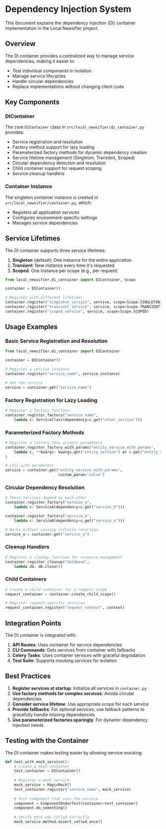 # Dependency Injection System

This document explains the dependency injection (DI) container implementation in the Local Newsifier project.

## Overview

The DI container provides a centralized way to manage service dependencies, making it easier to:

- Test individual components in isolation
- Manage service lifecycles
- Handle circular dependencies
- Replace implementations without changing client code

## Key Components

### DIContainer

The core `DIContainer` class in `src/local_newsifier/di_container.py` provides:

- Service registration and resolution
- Factory method support for lazy loading
- Parameterized factory methods for dynamic dependency creation
- Service lifetime management (Singleton, Transient, Scoped)
- Circular dependency detection and resolution
- Child container support for request scoping
- Service cleanup handlers

### Container Instance

The singleton container instance is created in `src/local_newsifier/container.py`, which:

- Registers all application services
- Configures environment-specific settings
- Manages service dependencies

## Service Lifetimes

The DI container supports three service lifetimes:

1. **Singleton** (default): One instance for the entire application
2. **Transient**: New instance every time it's requested
3. **Scoped**: One instance per scope (e.g., per request)

```python
from local_newsifier.di_container import DIContainer, Scope

container = DIContainer()

# Register with different lifetimes
container.register("singleton_service", service, scope=Scope.SINGLETON)
container.register("transient_service", service, scope=Scope.TRANSIENT)
container.register("scoped_service", service, scope=Scope.SCOPED)
```

## Usage Examples

### Basic Service Registration and Resolution

```python
from local_newsifier.di_container import DIContainer

container = DIContainer()

# Register a service instance
container.register("service_name", service_instance)

# Get the service
service = container.get("service_name")
```

### Factory Registration for Lazy Loading

```python
# Register a factory function
container.register_factory("service_name", 
    lambda c: ServiceClass(dependency=c.get("other_service")))
```

### Parameterized Factory Methods

```python
# Register a factory that accepts parameters
container.register_factory_with_params("entity_service_with_params",
    lambda c, **kwargs: kwargs.get("entity_service") or c.get("entity_service")
)

# Call with parameters
service = container.get("entity_service_with_params", 
                        custom_param="value")
```

### Circular Dependency Resolution

```python
# These services depend on each other
container.register_factory("service_a", 
    lambda c: ServiceA(dependency=c.get("service_b")))

container.register_factory("service_b", 
    lambda c: ServiceB(dependency=c.get("service_a")))

# Works without causing infinite recursion
service_a = container.get("service_a")
```

### Cleanup Handlers

```python
# Register a cleanup function for resource management
container.register_cleanup("database", 
    lambda db: db.close())
```

### Child Containers

```python
# Create a child container for a request scope
request_container = container.create_child_scope()

# Register request-specific services
request_container.register("request_context", context)
```

## Integration Points

The DI container is integrated with:

1. **API Routes**: Uses container for service dependencies
2. **CLI Commands**: Gets services from container with fallbacks
3. **Celery Tasks**: Uses container services with graceful degradation
4. **Test Suite**: Supports mocking services for isolation

## Best Practices

1. **Register services at startup**: Initialize all services in `container.py`
2. **Use factory methods for complex services**: Avoids circular dependencies
3. **Consider service lifetime**: Use appropriate scope for each service
4. **Provide fallbacks**: For optional services, use fallback patterns to gracefully handle missing dependencies
5. **Use parameterized factories sparingly**: For dynamic dependency injection needs

## Testing with the Container

The DI container makes testing easier by allowing service mocking:

```python
def test_with_mock_service():
    # Create a test container
    test_container = DIContainer()
    
    # Register a mock service
    mock_service = MagicMock()
    test_container.register("service_name", mock_service)
    
    # Test component that uses the service
    component = ComponentUnderTest(container=test_container)
    component.do_something()
    
    # Verify mock was called correctly
    mock_service.method.assert_called_once()
```
